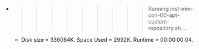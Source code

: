 * >>>>>>>>> Running inst-min-con-00-apt-custom-repository.sh ...
  * Disk size = 336064K. Space Used = 2992K. Runtime = 00:00:00:04.
